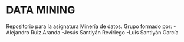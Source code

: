 # DATA MINING
Repositorio para la asignatura Minería de datos.
Grupo formado por:
-Alejandro Ruiz Aranda
-Jesús Santiyán Reviriego
-Luis Santiyán García
